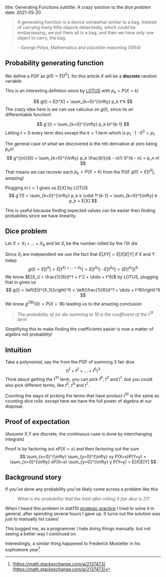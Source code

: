 title: Generating Functions
subtitle: A crazy solution to the dice problem
date: 2021-05-20


> A generating function is a device somewhat similar to a bag. Instead of carrying many little objects detachedly, which could be embarrassing, we put them all in a bag, and then we have only one object to carry, the bag.

> \- George Pólya, Mathematics and plausible reasoning (1954)


## Probability generating function

We define a PGF as $g(t) = E[t^X]$. for this article $X$ will be a **discrete** random variable.

This is an interesting defintion since by [LOTUS](https://www.wikiwand.com/en/Law_of_the_unconscious_statistician) with $p_k = P(X = k)$

$$
g(t) = E[t^X] = \sum_{k=0}^{\infty} p_k t^k
$$
The crazy idea here is we can use calculus on $g(t)$, since its an differentiable function!

$$
g'(t) = \sum_{k=0}^{\infty} p_k kt^{k-1}
$$
Letting $t=0$ every term dies except the $k=1$ term which is $p_1 \cdot 1 \cdot 0^0 = p_1$

The general case of what we discovered is the nth derivative at zero being $p_n n!$
$$
g^{(n)}(0) = \sum_{k=0}^{\infty} p_k \frac{k!}{(k - n)!} 0^{k - n} = p_n n!
$$
That means we can recover each $p_k = P(X = k)$ from the PGF $g(t) = E[t^X]$, amazing!

Plugging in $t=1$ gives us $E[X]$ by LOTUS
$$
g'(1) = \sum_{k=0}^{\infty} p_k k \cdot 1^{k-1} = \sum_{k=0}^{\infty} k p_k = E[X]
$$

This is useful because finding expected values can be easier then finding probabilies since we have linearity.

## Dice problem

Let $X = X_1 + \dots + X_6$ and let $X_i$ be the number rolled by the $i$'th die

Since $X_i$ are independent we use the fact that $E[XY] = E[X]E[Y]$ if $X$ and $Y$ indep
$$
g(t) = E[t^X] = E[t^{X_1 + \dots + X_6}] = E[t^{X_1}] \cdots E[t^{X_6}] = \left(E[t^{X_1}]\right)^6
$$
We know $E[X_i] = \frac{1}{6}(t^1 + t^2 + \dots + t^6)$ by LOTUS, plugging that in gives us
$$
g(t) = \left(E[t^{X_1}]\right)^6 = \left(\frac{1}{6}(t^1 + \dots + t^6)\right)^6
$$
We know $g^{(18)}(0) = P(X = 18)$ leading us to the amazing conclusion
> *The probability of six die summing to 18 is the coefficient of the $t^{18}$ term*

Simplifying this to make finding the coefficients easier is now a matter of algebra not probability!

## Intuition

Take a polynomial, say the from the PGF of summing 3 fair dice
$$(t^1 + t^2 + \dots + t^6)^3$$
Think about getting the $t^{10}$ term, you can pick $t^6$, $t^3$ and $t^1$. but you could also pick different terms, like $t^5$, $t^4$ and $t^1$.

Counting the ways of picking the terms that have product $t^{10}$ is the same as counting dice rolls. except here we have the full power of algebra at our disposal.

## Proof of expectation
(Assume X,Y are discrete, the continuous case is done by interchanging integrals)

Proof is by factoring out $xP(X=x)$ and then factoring out the sum
$$
\sum_{x=0}^{\infty} \sum_{y=0}^{\infty} xy P(X=x)P(Y=y) = \sum_{x=0}^{\infty} xP(X=x) \sum_{y=0}^{\infty} y P(Y=y) = E[X]E[Y]
$$

## Background story
If you've done any probability you've likely come across a problem like this

> *What is the probability that the total after rolling 4 fair dice is 21?*

When I heard this problem in stat110 [strategic practice](https://projects.iq.harvard.edu/files/stat110/files/strategic_practice_and_homework_1.pdf) I tried to solve it in general, after spending several hours I gave up. 
It turns out the solution was just to manually list cases!

This bugged me, as a programmer I hate doing things manually. but not seeing a better way I continued on.

Interestingly, a similar thing happened to Frederick Mosteller in his sophomore year[^1]


[^1]: [https://math.stackexchange.com/a/2137473](https://math.stackexchange.com/a/2137473)
